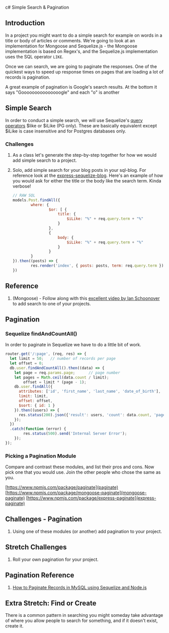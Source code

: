 c# Simple Search & Pagination

## Introduction

In a project you might want to do a simple search for example on words in a title or body of articles or comments. We're going to look at an implementation for Mongoose and Sequelize.js - the Mongoose implementation is based on Regex's, and the Sequelize.js implementation uses the SQL operator `LIKE`.

Once we can search, we are going to paginate the responses. One of the quickest ways to speed up response times on pages that are loading a lot of records is pagination.

A great example of pagination is Google's search results. At the bottom it says "Gooooooooooooooogle" and each "o" is another

## Simple Search

In order to conduct a simple search, we will use Sequelize's [query operators](http://docs.sequelizejs.com/manual/tutorial/querying.html#operators) $like or $iLike (PG only). These are basically equivalent except $iLike is case insensitive and for Postgres databases only.

### Challenges

1. As a class let's generate the step-by-step together for how we would add simple search to a project.
1. Solo, add simple search for your blog posts in your sql-blog. For reference look at the [express-sequelize-blog](https://github.com/ajbraus/express-sequelize-blog). Here's an example of how you would ask for either the title or the body like the search term. Kinda verbose!

	```js
	// RAW SQL
	models.Post.findAll({
			where: {
					$or: [ {
						title: {
							$iLike: "%" + req.query.term + "%"
						}
					},
					{
						body: {
							$iLike: "%" + req.query.term + "%"
						}
					}
			}
	}).then((posts) => {
			res.render('index', { posts: posts, term: req.query.term })
	})
	```

## Reference

1. (Mongoose) - Follow along with this [excellent video by Ian Schoonover](https://www.youtube.com/watch?v=9_lKMTXVk64) to add search to one of your projects.

## Pagination

### Sequelize findAndCountAll()

In order to paginate in Sequelize we have to do a little bit of work.

```js
router.get('/:page', (req, res) => {
  let limit = 50;   // number of records per page
  let offset = 0;
  db.user.findAndCountAll().then((data) => {
    let page = req.params.page;      // page number
    let pages = Math.ceil(data.count / limit);
		offset = limit * (page - 1);
    db.user.findAll({
      attributes: ['id', 'first_name', 'last_name', 'date_of_birth'],
      limit: limit,
      offset: offset,
      $sort: { id: 1 }
    }).then((users) => {
      res.status(200).json({'result': users, 'count': data.count, 'pages': pages});
    });
  })
  .catch(function (error) {
		res.status(500).send('Internal Server Error');
	});
});
```

### Picking a Pagination Module

Compare and contrast these modules, and list their pros and cons. Now pick one that you would use. Join the other people who chose the same as you.

[https://www.npmjs.com/package/paginate](paginate)
[https://www.npmjs.com/package/mongoose-paginate](mongoose-paginate)
[https://www.npmjs.com/package/express-paginate](express-paginate)

## Challenges - Pagination

1. Using one of these modules (or another) add pagination to your project.

## Stretch Challenges

1. Roll your own pagination for your project.

## Pagination Reference

1. [How to Paginate Records in MySQL using Sequelize and Node.js](https://hackernoon.com/how-to-paginate-records-in-mysql-using-sequelize-and-nodejs-a3465d12aad5)

## Extra Stretch: Find or Create

There is a common pattern in searching you might someday take advantage of where you allow people to search for something, and if it doesn't exist, create it.
